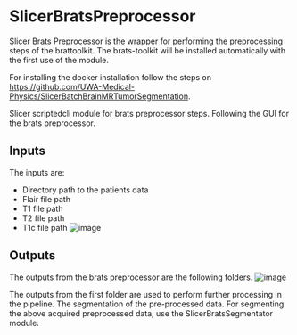 # SlicerBratsPreprocessor
Slicer Brats Preprocessor is the wrapper for performing the preprocessing steps of the brattoolkit. The brats-toolkit will be installed automatically with the first use of the module. 

For installing the docker installation follow the steps on https://github.com/UWA-Medical-Physics/SlicerBatchBrainMRTumorSegmentation.

Slicer scriptedcli module for brats preprocessor steps.
Following the GUI for the brats preprocessor. 
## Inputs
The inputs are:
- Directory path to the patients data
- Flair file path
- T1 file path
- T2 file path
- T1c file path
![image](https://github.com/user-attachments/assets/3f4e9f6d-bf34-41d3-8d50-c905499a0e25)




## Outputs
The outputs from the brats preprocessor are the following folders.
![image](https://github.com/user-attachments/assets/101b517b-56ab-44d5-9f20-02729389f20c)

The outputs from the first folder are used to perform further processing in the pipeline. The segmentation of the pre-processed data. 
For segmenting the above acquired preprocessed data, use the SlicerBratsSegmentator module. 

